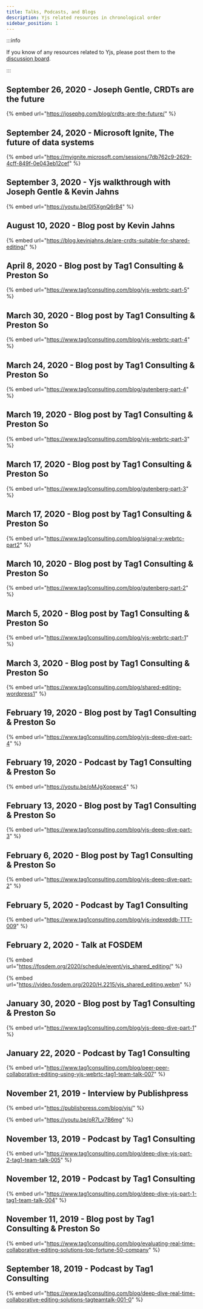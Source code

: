 ```yaml
---
title: Talks, Podcasts, and Blogs
description: Yjs related resources in chronological order 
sidebar_position: 1
---
```



:::info

If you know of any resources related to Yjs, please post them to the [discussion board](https://discuss.yjs.dev).

:::

## September 26, 2020 - Joseph Gentle, CRDTs are the future

{% embed url="https://josephg.com/blog/crdts-are-the-future/" %}

## September 24, 2020 - Microsoft Ignite, The future of data systems

{% embed url="https://myignite.microsoft.com/sessions/7db762c9-2629-4cff-849f-0e043eb12cef" %}

## September 3, 2020 - Yjs walkthrough with Joseph Gentle & Kevin Jahns

{% embed url="https://youtu.be/0l5XgnQ6rB4" %}

## August 10, 2020 - Blog post by Kevin Jahns

{% embed url="https://blog.kevinjahns.de/are-crdts-suitable-for-shared-editing/" %}

## April 8, 2020 - Blog post by Tag1 Consulting & Preston So

{% embed url="https://www.tag1consulting.com/blog/yjs-webrtc-part-5" %}

## March 30, 2020 - Blog post by Tag1 Consulting & Preston So

{% embed url="https://www.tag1consulting.com/blog/yjs-webrtc-part-4" %}

## March 24, 2020 - Blog post by Tag1 Consulting & Preston So

{% embed url="https://www.tag1consulting.com/blog/gutenberg-part-4" %}

## March 19, 2020 - Blog post by Tag1 Consulting & Preston So

{% embed url="https://www.tag1consulting.com/blog/yjs-webrtc-part-3" %}

## March 17, 2020 - Blog post by Tag1 Consulting & Preston So

{% embed url="https://www.tag1consulting.com/blog/gutenberg-part-3" %}

## March 17, 2020 - Blog post by Tag1 Consulting & Preston So

{% embed url="https://www.tag1consulting.com/blog/signal-y-webrtc-part2" %}

## March 10, 2020 - Blog post by Tag1 Consulting & Preston So

{% embed url="https://www.tag1consulting.com/blog/gutenberg-part-2" %}

## March 5, 2020 - Blog post by Tag1 Consulting & Preston So

{% embed url="https://www.tag1consulting.com/blog/yjs-webrtc-part-1" %}

## March 3, 2020 - Blog post by Tag1 Consulting & Preston So

{% embed url="https://www.tag1consulting.com/blog/shared-editing-wordpress1" %}

## February 19, 2020 - Blog post by Tag1 Consulting & Preston So

{% embed url="https://www.tag1consulting.com/blog/yjs-deep-dive-part-4" %}

## February 19, 2020 - Podcast by Tag1 Consulting & Preston So

{% embed url="https://youtu.be/oMJgXopewc4" %}

## February 13, 2020 - Blog post by Tag1 Consulting & Preston So

{% embed url="https://www.tag1consulting.com/blog/yjs-deep-dive-part-3" %}

## February 6, 2020 - Blog post by Tag1 Consulting & Preston So

{% embed url="https://www.tag1consulting.com/blog/yjs-deep-dive-part-2" %}

## February 5, 2020 - Podcast by Tag1 Consulting

{% embed url="https://www.tag1consulting.com/blog/yjs-indexeddb-TTT-009" %}

## February 2, 2020 - Talk at FOSDEM

{% embed url="https://fosdem.org/2020/schedule/event/yjs_shared_editing/" %}

{% embed url="https://video.fosdem.org/2020/H.2215/yjs_shared_editing.webm" %}

## January 30, 2020 - Blog post by Tag1 Consulting & Preston So

{% embed url="https://www.tag1consulting.com/blog/yjs-deep-dive-part-1" %}

## January 22, 2020 - Podcast by Tag1 Consulting

{% embed url="https://www.tag1consulting.com/blog/peer-peer-collaborative-editing-using-yjs-webrtc-tag1-team-talk-007" %}

## November 21, 2019 - Interview by Publishpress

{% embed url="https://publishpress.com/blog/yjs/" %}

{% embed url="https://youtu.be/oR7l_v7B6mg" %}

## November 13, 2019 - Podcast by Tag1 Consulting

{% embed url="https://www.tag1consulting.com/blog/deep-dive-yjs-part-2-tag1-team-talk-005" %}

## November 12, 2019 - Podcast by Tag1 Consulting

{% embed url="https://www.tag1consulting.com/blog/deep-dive-yjs-part-1-tag1-team-talk-004" %}

## November 11, 2019 - Blog post by Tag1 Consulting & Preston So

{% embed url="https://www.tag1consulting.com/blog/evaluating-real-time-collaborative-editing-solutions-top-fortune-50-company" %}

## September 18, 2019 - Podcast by Tag1 Consulting

{% embed url="https://www.tag1consulting.com/blog/deep-dive-real-time-collaborative-editing-solutions-tagteamtalk-001-0" %}
